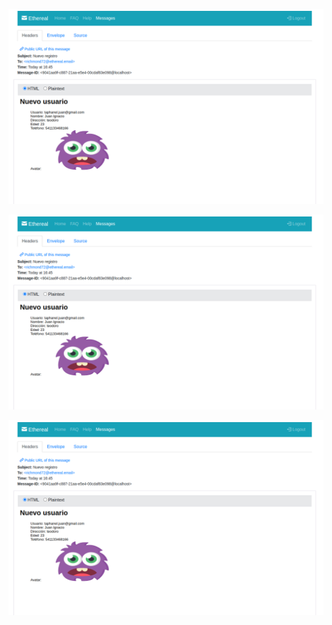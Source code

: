 ![user][def]

[def]: public/forreadme/user.png

![cart][def]

[def]: public/forreadme/cart.png

![wpp][def]

[def]: public/forreadme/wpp.png
